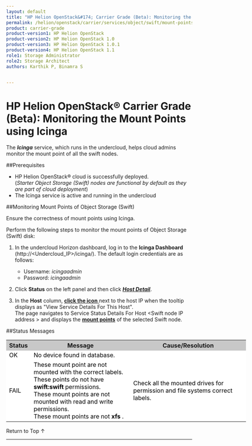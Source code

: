 ```yaml
---
layout: default
title: "HP Helion OpenStack&#174; Carrier Grade (Beta): Monitoring the Mount Points using Icinga"
permalink: /helion/openstack/carrier/services/object/swift/mount-points/
product: carrier-grade
product-version1: HP Helion OpenStack
product-version2: HP Helion OpenStack 1.0
product-version3: HP Helion OpenStack 1.0.1
product-version4: HP Helion OpenStack 1.1
role1: Storage Administrator
role2: Storage Architect
authors: Karthik P, Binamra S


---
```

<!--UNDER REVISION-->

<script>

function PageRefresh {
onLoad="window.refresh"
}

PageRefresh();

</script>

<!-- <p style="font-size: small;"> <a href="/helion/openstack/carrier/services/object/overview/">&#9664; PREV</a> | <a href="/helion/openstack/carrier/services/overview/">&#9650; UP</a> | <a href=" /helion/openstack/carrier/services/swift/deployment/"> NEXT &#9654</a> </p>-->


# HP Helion OpenStack&#174; Carrier Grade (Beta): Monitoring the Mount Points using Icinga

The ***Icinga*** service, which runs in the undercloud, helps cloud admins monitor the  mount point of all the swift nodes.


##Prerequisites

* HP Helion OpenStack&#174; cloud is successfully deployed. <br /> (*Starter Object Storage (Swift) nodes are functional by default as they are part of cloud deployment*)
* The Icinga service is active and running in the undercloud


##Monitoring Mount Points of Object Storage (Swift) 

Ensure the correctness of mount points using Icinga.

Perform the following steps to monitor the mount points of Object Storage (Swift) disk:

1. In the undercloud Horizon dashboard, log in to the **Icinga Dashboard** (http://&lt;Undercloud_IP&gt;/icinga/). The default login credentials are as follows:
		
    * Username: *icingaadmin*
	* Password: *icingaadmin* 

2. Click **Status** on the left panel and then click 
<a href="javascript:window.open('/content/documentation/media/icinga_host-details.png','_blank','toolbar=no,menubar=no,resizable=yes,scrollbars=yes')"><b><i>Host Detail</i></b><!--(opens in a new window)--></a>.

3. In the **Host** column, <a href="javascript:window.open('/content/documentation/media/swift_icinga_view-details.png','_blank','toolbar=no,menubar=no,resizable=yes,scrollbars=yes')"><b>click the icon</b><!-- (opens in a new window)--> </a> next to the host IP when the tooltip displays as "View Service Details For This Host". <br />
The page navigates to Service Status Details For Host &lt;Swift node IP address &gt; and displays the <a href="javascript:window.open('/content/documentation/media/swift_icinga-mount-points.png','_blank','toolbar=no,menubar=no,resizable=yes,scrollbars=yes')"><b>mount points</b><!-- (opens in a new window)--></a>   of the selected Swift node.


##Status Messages

<table style="text-align: left; vertical-align: top; width:650px;">
<tr style="background-color: #C8C8C8;">
	<th>Status</th>
	<th><center>Message</center></th>
    <th><center>Cause/Resolution</center></th>
</tr>
<tr style="background-color: white; color: black;">
	<td>OK </td>
	<td>No device found in database.</td>
    <td></td>
</tr>
<tr style="background-color: white; color: black;">
	<td>FAIL </td>
	<td>These mount point are not mounted with the correct labels. <br />These points do not have <b>swift:swift</b> permissions.<br /> These mount points are not mounted with read and write permissions. <br />These mount points are not <b> xfs </b>.
</td>
    <td>Check all the mounted drives for permission and file systems correct labels.
</td>
</tr><!--
<tr style="background-color: white; color: black;">
	<td>FAIL </td>
	<td>Not mounted</td>
    <td> The named device is not mounted. The device may have failed to mount or was unmounted due to an error. To resolve, stop all Swift processes, mount all devices and restart Swift.</td>
</tr>--><!--
<tr style="background-color: white; color: black;">
	<td>UNKNOWN</td>
	<td>No devices to report</td>
    <td></td></tr>-->
</table>

<a href="#top" style="padding:14px 0px 14px 0px; text-decoration: none;"> Return to Top &#8593; </a>

----

 



